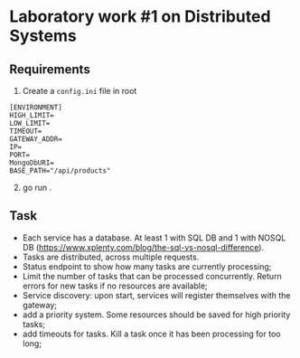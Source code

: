 # Laboratory work #1 on Distributed Systems

## Requirements
1. Create a `config.ini` file in root
```
[ENVIRONMENT]
HIGH_LIMIT=
LOW_LIMIT=
TIMEOUT=
GATEWAY_ADDR=
IP=
PORT=
MongoDbURI=
BASE_PATH="/api/products"
```
2. go run .

## Task
* Each service has a database. At least 1 with SQL DB and 1 with NOSQL DB (https://www.xplenty.com/blog/the-sql-vs-nosql-difference).
* Tasks are distributed, across multiple requests.
* Status endpoint to show how many tasks are currently processing;
* Limit the number of tasks that can be processed concurrently. Return errors for new tasks if no resources are available;
* Service discovery: upon start, services will register themselves with the gateway;
* add a priority system. Some resources should be saved for high priority tasks;
* add timeouts for tasks. Kill a task once it has been processing for too long;
